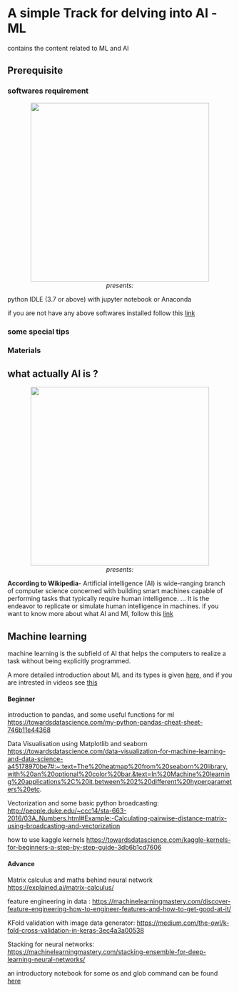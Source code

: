 # A simple Track for delving into AI -ML
contains the content related to ML and AI

## Prerequisite 

### softwares requirement
<p align="center">
 <img  width="400" height="400" src="https://www.notion.so/image/https%3A%2F%2Fs3-us-west-2.amazonaws.com%2Fsecure.notion-static.com%2F6cd3635a-1b94-4856-9bd8-f74a481daf9c%2Fanaconda-logo2.png?table=block&id=d9df431a-6760-4ae7-bca6-863c746fa61b&width=3070&cache=v2"><br>
  <i>presents:</i><br>
</p>


python IDLE (3.7 or above) with jupyter notebook or Anaconda

if you are not have any above softwares installed follow this [link]()

### some special tips




### Materials

## what actually AI is ?

<p align="center">
 <img  width="400" height="400" src="https://www.google.com/url?sa=i&url=https%3A%2F%2Fwww.uktech.news%2Fhow-artificial-intelligence-is-transforming-businesses-20200213&psig=AOvVaw3FGfqSsGukTOufF2IAEFyB&ust=1596334155686000&source=images&cd=vfe&ved=0CA0QjhxqFwoTCJj9sKf2-OoCFQAAAAAdAAAAABAD"><br>
  <i>presents:</i><br>
</p>

**According to Wikipedia**- Artificial intelligence (AI) is wide-ranging branch of computer science concerned with building smart machines capable of performing tasks that typically require human intelligence. ... It is the endeavor to replicate or simulate human intelligence in machines. if you want to know more about what AI and Ml, follow this [link](https://towardsdatascience.com/what-do-you-know-about-artificial-intelligence-cd91cd3946dd)

## Machine learning
 machine learning is the subfield of AI that helps the computers to realize a task without being explicitly programmed.
 
 A more detailed introduction about ML and its types is given [here](https://towardsdatascience.com/machine-learning-an-introduction-23b84d51e6d0), and if you are intrested in videos see [this](https://www.youtube.com/watch?v=Pj0neYUp9Tc)
 

#### Beginner
introduction to pandas, and some useful functions for ml https://towardsdatascience.com/my-python-pandas-cheat-sheet-746b11e44368

Data Visualisation using Matplotlib and seaborn https://towardsdatascience.com/data-visualization-for-machine-learning-and-data-science-a45178970be7#:~:text=The%20heatmap%20from%20seaborn%20library,with%20an%20optional%20color%20bar.&text=In%20Machine%20learning%20applications%2C%20it,between%202%20different%20hyperparameters%20etc.

Vectorization and some basic python broadcasting:
http://people.duke.edu/~ccc14/sta-663-2016/03A_Numbers.html#Example:-Calculating-pairwise-distance-matrix-using-broadcasting-and-vectorization

how to use kaggle kernels https://towardsdatascience.com/kaggle-kernels-for-beginners-a-step-by-step-guide-3db6b1cd7606

#### Advance
Matrix calculus and maths behind neural network  https://explained.ai/matrix-calculus/

feature engineering in data : https://machinelearningmastery.com/discover-feature-engineering-how-to-engineer-features-and-how-to-get-good-at-it/

KFold validation with image data generator:  https://medium.com/the-owl/k-fold-cross-validation-in-keras-3ec4a3a00538 

Stacking for neural networks: https://machinelearningmastery.com/stacking-ensemble-for-deep-learning-neural-networks/

an introductory notebook for some os and glob command can be found [here](https://github.com/Amanmishra267/ML-work/blob/master/os%20and%20glob%20tut%20for%20data%20load%20(1).py)
